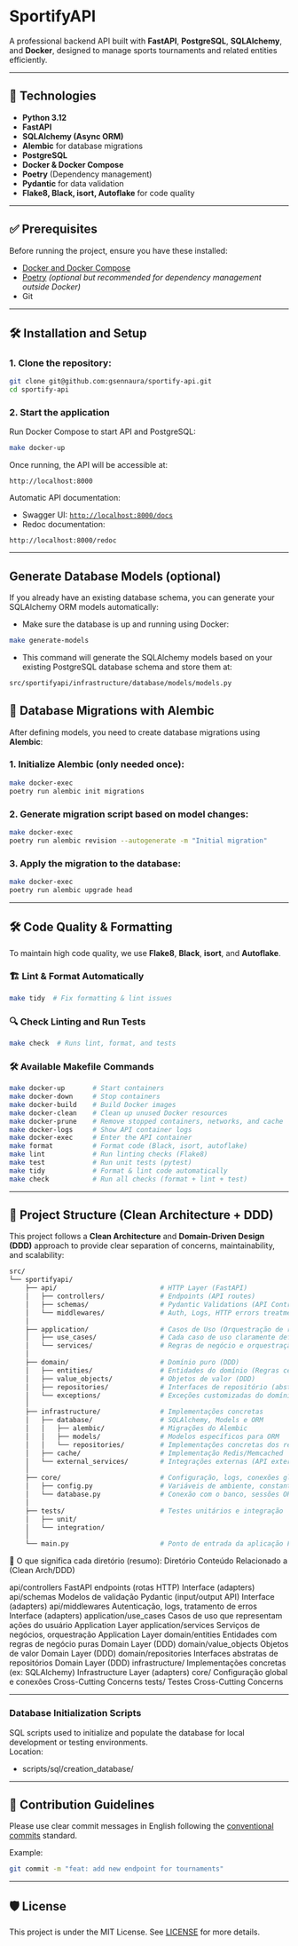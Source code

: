 # SportifyAPI

A professional backend API built with **FastAPI**, **PostgreSQL**, **SQLAlchemy**, and **Docker**, designed to manage sports tournaments and related entities efficiently.

---

## 🚀 Technologies

- **Python 3.12**
- **FastAPI**
- **SQLAlchemy (Async ORM)**
- **Alembic** for database migrations
- **PostgreSQL**
- **Docker & Docker Compose**
- **Poetry** (Dependency management)
- **Pydantic** for data validation
- **Flake8, Black, isort, Autoflake** for code quality

---

## ✅ Prerequisites

Before running the project, ensure you have these installed:

- [Docker and Docker Compose](https://docs.docker.com/get-docker/)
- [Poetry](https://python-poetry.org/docs/#installation) *(optional but recommended for dependency management outside Docker)*
- Git

---

## 🛠️ Installation and Setup

### 1\. Clone the repository:

```bash
git clone git@github.com:gsennaura/sportify-api.git
cd sportify-api
```

### 2\. Start the application

Run Docker Compose to start API and PostgreSQL:

```bash
make docker-up
```

Once running, the API will be accessible at:
```
http://localhost:8000
```

Automatic API documentation:
- Swagger UI: [`http://localhost:8000/docs`](http://localhost:8000/docs)
- Redoc documentation:
```
http://localhost:8000/redoc
```

---

## Generate Database Models (optional)

If you already have an existing database schema, you can generate your SQLAlchemy ORM models automatically:

- Make sure the database is up and running using Docker:

```bash
make generate-models
```

- This command will generate the SQLAlchemy models based on your existing PostgreSQL database schema and store them at:

```bash
src/sportifyapi/infrastructure/database/models/models.py
```

## 📌 Database Migrations with Alembic

After defining models, you need to create database migrations using **Alembic**:

### 1\. Initialize Alembic (only needed once):
```bash
make docker-exec
poetry run alembic init migrations
```

### 2\. Generate migration script based on model changes:
```bash
make docker-exec
poetry run alembic revision --autogenerate -m "Initial migration"
```

### 3\. Apply the migration to the database:
```bash
make docker-exec
poetry run alembic upgrade head
```

---

## 🛠 Code Quality & Formatting

To maintain high code quality, we use **Flake8**, **Black**, **isort**, and **Autoflake**. 

### 🏗 **Lint & Format Automatically**

```bash
make tidy  # Fix formatting & lint issues
```

### 🔍 **Check Linting and Run Tests**

```bash
make check  # Runs lint, format, and tests
```

### 🛠 **Available Makefile Commands**

```bash
make docker-up       # Start containers
make docker-down     # Stop containers
make docker-build    # Build Docker images
make docker-clean    # Clean up unused Docker resources
make docker-prune    # Remove stopped containers, networks, and cache
make docker-logs     # Show API container logs
make docker-exec     # Enter the API container
make format          # Format code (Black, isort, autoflake)
make lint            # Run linting checks (Flake8)
make test            # Run unit tests (pytest)
make tidy            # Format & lint code automatically
make check           # Run all checks (format + lint + test)
```

---

## 📂 Project Structure (Clean Architecture + DDD)

This project follows a **Clean Architecture** and **Domain-Driven Design (DDD)** approach to provide clear separation of concerns, maintainability, and scalability:

```bash
src/
└── sportifyapi/
    ├── api/                          # HTTP Layer (FastAPI)
    │   ├── controllers/              # Endpoints (API routes)
    │   ├── schemas/                  # Pydantic Validations (API Contracts)
    │   └── middlewares/              # Auth, Logs, HTTP errors treatment
    │
    ├── application/                  # Casos de Uso (Orquestração de regras de negócio)
    │   ├── use_cases/                # Cada caso de uso claramente definido
    │   └── services/                 # Regras de negócio e orquestração complexa
    │
    ├── domain/                       # Domínio puro (DDD)
    │   ├── entities/                 # Entidades do domínio (Regras centrais)
    │   ├── value_objects/            # Objetos de valor (DDD)
    │   ├── repositories/             # Interfaces de repositório (abstrações)
    │   └── exceptions/               # Exceções customizadas do domínio
    │
    ├── infrastructure/               # Implementações concretas
    │   ├── database/                 # SQLAlchemy, Models e ORM
    │   │   ├── alembic/              # Migrações do Alembic
    │   │   ├── models/               # Modelos específicos para ORM
    │   │   └── repositories/         # Implementações concretas dos repositorios
    │   ├── cache/                    # Implementação Redis/Memcached
    │   └── external_services/        # Integrações externas (API externas, AWS, etc.)
    │
    ├── core/                         # Configuração, logs, conexões globais
    │   ├── config.py                 # Variáveis de ambiente, constantes
    │   └── database.py               # Conexão com o banco, sessões ORM
    │
    ├── tests/                        # Testes unitários e integração
    │   ├── unit/
    │   └── integration/
    │
    └── main.py                       # Ponto de entrada da aplicação FastAPI


```

🧩 O que significa cada diretório (resumo):
Diretório	Conteúdo	Relacionado a (Clean Arch/DDD)

api/controllers	FastAPI endpoints (rotas HTTP)	Interface (adapters)
api/schemas	Modelos de validação Pydantic (input/output API)	Interface (adapters)
api/middlewares	Autenticação, logs, tratamento de erros	Interface (adapters)
application/use_cases	Casos de uso que representam ações do usuário	Application Layer
application/services	Serviços de negócios, orquestração	Application Layer
domain/entities	Entidades com regras de negócio puras	Domain Layer (DDD)
domain/value_objects	Objetos de valor	Domain Layer (DDD)
domain/repositories	Interfaces abstratas de repositórios	Domain Layer (DDD)
infrastructure/	Implementações concretas (ex: SQLAlchemy)	Infrastructure Layer (adapters)
core/	Configuração global e conexões	Cross-Cutting Concerns
tests/	Testes	Cross-Cutting Concerns

---

### Database Initialization Scripts

SQL scripts used to initialize and populate the database for local development or testing environments.  
Location:

- scripts/sql/creation_database/

---

## 📝 Contribution Guidelines

Please use clear commit messages in English following the [conventional commits](https://www.conventionalcommits.org/) standard.

Example:
```bash
git commit -m "feat: add new endpoint for tournaments"
```

---

## 🛡️ License

This project is under the MIT License. See [LICENSE](LICENSE) for more details.
